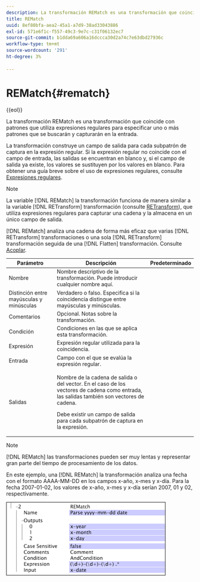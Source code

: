 ```yaml
---
description: La transformación REMatch es una transformación que coincide con patrones que utiliza expresiones regulares para especificar uno o más patrones que se buscarán y capturarán en la entrada.
title: REMatch
uuid: 8ef80bfa-aea2-45a1-a7d9-38ad33043886
exl-id: 571e6f1c-f557-49c3-9e7c-c31f06132ec7
source-git-commit: b1dda69a606a16dccca30d2a74c7e63dbd27936c
workflow-type: tm+mt
source-wordcount: '291'
ht-degree: 3%

---
```


# REMatch{#rematch}

{{eol}}

La transformación REMatch es una transformación que coincide con patrones que utiliza expresiones regulares para especificar uno o más patrones que se buscarán y capturarán en la entrada.

La transformación construye un campo de salida para cada subpatrón de captura en la expresión regular. Si la expresión regular no coincide con el campo de entrada, las salidas se encuentran en blanco y, si el campo de salida ya existe, los valores se sustituyen por los valores en blanco. Para obtener una guía breve sobre el uso de expresiones regulares, consulte [Expresiones regulares](../../../../../home/c-dataset-const-proc/c-reg-exp.md#concept-070077baa419475094ef0469e92c5b9c).

>[!NOTE]
>
>La variable [!DNL REMatch] la transformación funciona de manera similar a la variable [!DNL RETransform] transformación (consulte [RETransform](../../../../../home/c-dataset-const-proc/c-data-trans/c-transf-types/c-standard-transf/c-retransform.md#concept-23f80aa0bc204565b337e5c4931f6a74)), que utiliza expresiones regulares para capturar una cadena y la almacena en un único campo de salida.

[!DNL REMatch] analiza una cadena de forma más eficaz que varias [!DNL RETransform] transformaciones o una sola [!DNL RETransform] transformación seguida de una [!DNL Flatten] transformación. Consulte [Acoplar](../../../../../home/c-dataset-const-proc/c-data-trans/c-transf-types/c-standard-transf/c-flatten.md#concept-7acd351a6d2444bd960ca412ae3333ce).

<table id="table_7077578512B249E986BC79AE770CBD9A"> 
 <thead> 
  <tr> 
   <th colname="col1" class="entry"> Parámetro </th> 
   <th colname="col2" class="entry"> Descripción </th> 
   <th colname="col3" class="entry"> Predeterminado </th> 
  </tr> 
 </thead>
 <tbody> 
  <tr> 
   <td colname="col1"> Nombre </td> 
   <td colname="col2"> Nombre descriptivo de la transformación. Puede introducir cualquier nombre aquí. </td> 
   <td colname="col3"></td> 
  </tr> 
  <tr> 
   <td colname="col1"> Distinción entre mayúsculas y minúsculas </td> 
   <td colname="col2"> Verdadero o falso. Especifica si la coincidencia distingue entre mayúsculas y minúsculas. </td> 
   <td colname="col3"></td> 
  </tr> 
  <tr> 
   <td colname="col1"> Comentarios </td> 
   <td colname="col2"> Opcional. Notas sobre la transformación. </td> 
   <td colname="col3"></td> 
  </tr> 
  <tr> 
   <td colname="col1"> Condición </td> 
   <td colname="col2"> Condiciones en las que se aplica esta transformación. </td> 
   <td colname="col3"></td> 
  </tr> 
  <tr> 
   <td colname="col1"> Expresión </td> 
   <td colname="col2"> Expresión regular utilizada para la coincidencia. </td> 
   <td colname="col3"></td> 
  </tr> 
  <tr> 
   <td colname="col1"> Entrada </td> 
   <td colname="col2"> Campo con el que se evalúa la expresión regular. </td> 
   <td colname="col3"></td> 
  </tr> 
  <tr> 
   <td colname="col1"> Salidas </td> 
   <td colname="col2"> <p>Nombre de la cadena de salida o del vector. En el caso de los vectores de cadena como entrada, las salidas también son vectores de cadena. </p> <p> Debe existir un campo de salida para cada subpatrón de captura en la expresión. </p> </td> 
   <td colname="col3"></td> 
  </tr> 
 </tbody> 
</table>

>[!NOTE]
>
>[!DNL REMatch] las transformaciones pueden ser muy lentas y representar gran parte del tiempo de procesamiento de los datos.

En este ejemplo, una [!DNL REMatch] la transformación analiza una fecha con el formato AAAA-MM-DD en los campos x-año, x-mes y x-día. Para la fecha 2007-01-02, los valores de x-año, x-mes y x-día serían 2007, 01 y 02, respectivamente.

![](assets/cfg_TransformationType_REMatch.png)
